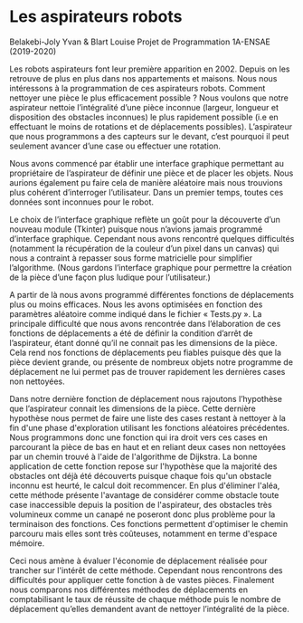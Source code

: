 # Les aspirateurs robots 
Belakebi-Joly Yvan & Blart Louise 
Projet de Programmation 1A-ENSAE (2019-2020) 

Les robots aspirateurs font leur première apparition en 2002. Depuis on les retrouve de plus en plus dans nos appartements et maisons. Nous nous intéressons à la programmation de ces aspirateurs robots. 
Comment nettoyer une pièce le plus efficacement possible ? Nous voulons que notre aspirateur nettoie l’intégralité d’une pièce inconnue (largeur, longueur et disposition des obstacles inconnues) le plus rapidement possible (i.e en effectuant le moins de rotations et de déplacements possibles). L’aspirateur que nous programmons a des capteurs sur le devant, c’est pourquoi il peut seulement avancer d’une case ou effectuer une rotation.

Nous avons commencé par établir une interface graphique permettant au propriétaire de l’aspirateur de définir une pièce et de placer les objets. Nous aurions également pu faire cela de manière aléatoire mais nous trouvions plus cohérent d’interroger l’utilisateur. 
Dans un premier temps, toutes ces données sont inconnues pour le robot.

Le choix de l’interface graphique reflète un goût pour la découverte d’un nouveau module (Tkinter) puisque nous n’avions jamais programmé d’interface graphique. Cependant nous avons rencontré quelques difficultés (notamment la récupération de la couleur d’un pixel dans un canvas) qui nous a contraint à repasser sous forme matricielle pour simplifier l’algorithme. (Nous gardons l’interface graphique pour permettre la création de la pièce d’une façon plus ludique pour l’utilisateur.)

A partir de là nous avons programmé différentes fonctions de déplacements plus ou moins efficaces. Nous les avons optimisées en fonction des paramètres aléatoire comme indiqué dans le fichier « Tests.py ». La principale difficulté que nous avons rencontrée dans l’élaboration de ces fonctions de déplacements a été de définir la condition d’arrêt de l’aspirateur, étant donné qu’il ne connait pas les dimensions de la pièce. Cela rend nos fonctions de déplacements peu fiables puisque dès que la pièce devient grande, ou présente de nombreux objets notre programme de déplacement ne lui permet pas de trouver rapidement les dernières cases non nettoyées.

Dans notre dernière fonction de déplacement nous rajoutons l’hypothèse que l’aspirateur connait les dimensions de la pièce. Cette dernière hypothèse nous permet de faire une liste des cases restant à nettoyer à la fin d'une phase d'exploration utilisant les fonctions aléatoires précédentes. Nous programmons donc une fonction qui ira droit vers ces cases en parcourant la pièce de bas en haut et en reliant deux cases non nettoyées par un chemin trouvé à l'aide de l'algorithme de Dijkstra. La bonne application de cette fonction repose sur l'hypothèse que la majorité des obstacles ont déjà été découverts puisque chaque fois qu'un obstacle inconnu est heurté, le calcul doit recommencer. 
En plus d'éliminer l'aléa, cette méthode présente l'avantage de considérer comme obstacle toute case inaccessible depuis la position de l'aspirateur, des obstacles très volumineux comme un canapé ne poseront donc plus problème pour la terminaison des fonctions. Ces fonctions permettent d'optimiser le chemin parcouru mais elles sont très coûteuses, notamment en terme d'espace mémoire. 

Ceci nous amène à évaluer l'économie de déplacement réalisée pour trancher sur l'intérêt de cette méthode. Cependant nous rencontrons des difficultés pour appliquer cette fonction à de vastes pièces.
Finalement nous comparons nos différentes méthodes de déplacements en comptabilisant le taux de réussite de chaque méthode puis le nombre de déplacement qu’elles demandent avant de nettoyer l’intégralité de la pièce.
